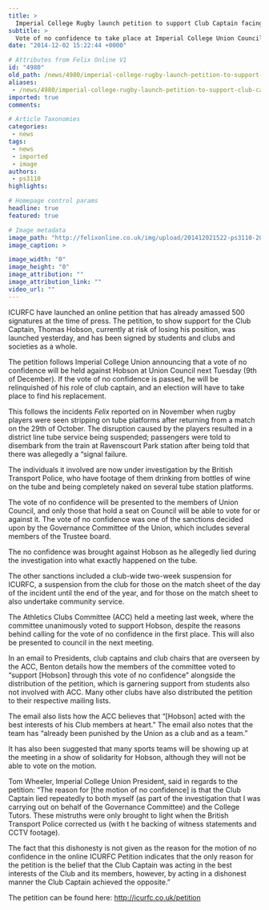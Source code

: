 ```yaml
---
title: >
  Imperial College Rugby launch petition to support Club Captain facing a vote of no confidence
subtitle: >
  Vote of no confidence to take place at Imperial College Union Council next Tuesday
date: "2014-12-02 15:22:44 +0000"

# Attributes from Felix Online V1
id: "4980"
old_path: /news/4980/imperial-college-rugby-launch-petition-to-support-club-captain-facing-a-vote-of-no-confidence
aliases:
 - /news/4980/imperial-college-rugby-launch-petition-to-support-club-captain-facing-a-vote-of-no-confidence
imported: true
comments:

# Article Taxonomies
categories:
 - news
tags:
 - news
 - imported
 - image
authors:
 - ps3110
highlights:

# Homepage control params
headline: true
featured: true

# Image metadata
image_path: "http://felixonline.co.uk/img/upload/201412021522-ps3110-20141202_150133.jpg"
image_caption: >

image_width: "0"
image_height: "0"
image_attribution: ""
image_attribution_link: ""
video_url: ""
---
```


ICURFC have launched an online petition that has already amassed 500 signatures at the time of press. The petition, to show support for the Club Captain, Thomas Hobson, currently at risk of losing his position, was launched yesterday, and has been signed by students and clubs and societies as a whole.

The petition follows Imperial College Union announcing that a vote of no confidence will be held against Hobson at Union Council next Tuesday (9th of December). If the vote of no confidence is passed, he will be relinquished of his role of club captain, and an election will have to take place to find his replacement.

This follows the incidents _Felix_ reported on in November when rugby players were seen stripping on tube platforms after returning from a match on the 29th of October. The disruption caused by the players resulted in a district line tube service being suspended; passengers were told to disembark from the train at Ravenscourt Park station after being told that there was allegedly a “signal failure.

The individuals it involved are now under investigation by the British Transport Police, who have footage of them drinking from bottles of wine on the tube and being completely naked on several tube station platforms.

The vote of no confidence will be presented to the members of Union Council, and only those that hold a seat on Council will be able to vote for or against it. The vote of no confidence was one of the sanctions decided upon by the Governance Committee of the Union, which includes several members of the Trustee board.

The no confidence was brought against Hobson as he allegedly lied during the investigation into what exactly happened on the tube.

The other sanctions included a club-wide two-week suspension for ICURFC, a suspension from the club for those on the match sheet of the day of the incident until the end of the year, and for those on the match sheet to also undertake community service.

The Athletics Clubs Committee (ACC) held a meeting last week, where the committee unanimously voted to support Hobson, despite the reasons behind calling for the vote of no confidence in the first place. This will also be presented to council in the next meeting.

In an email to Presidents, club captains and club chairs that are overseen by the ACC, Benton details how the members of the committee voted to “support [Hobson] through this vote of no confidence” alongside the distribution of the petition, which is garnering support from students also not involved with ACC. Many other clubs have also distributed the petition to their respective mailing lists.

The email also lists how the ACC believes that “[Hobson] acted with the best interests of his Club members at heart.” The email also notes that the team has “already been punished by the Union as a club and as a team.”

It has also been suggested that many sports teams will be showing up at the meeting in a show of solidarity for Hobson, although they will not be able to vote on the motion.

Tom Wheeler, Imperial College Union President, said in regards to the petition: “The reason for [the motion of no confidence] is that the Club Captain lied repeatedly to both myself (as part of the investigation that I was carrying out on behalf of the Governance Committee) and the College Tutors. These mistruths were only brought to light when the British Transport Police corrected us (with t he backing of witness statements and CCTV footage).

The fact that this dishonesty is not given as the reason for the motion of no confidence in the online ICURFC Petition indicates that the only reason for the petition is the belief that the Club Captain was acting in the best interests of the Club and its members, however, by acting in a dishonest manner the Club Captain achieved the opposite.”

The petition can be found here: http://icurfc.co.uk/petition
